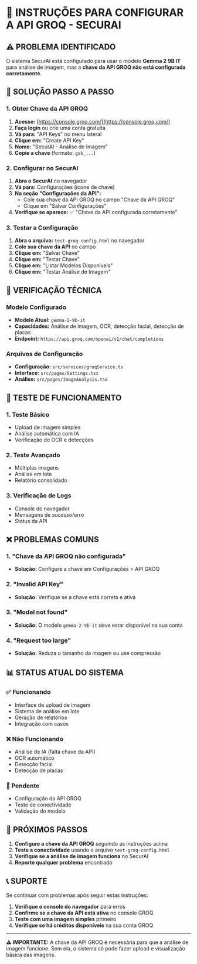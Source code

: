 # 🔑 INSTRUÇÕES PARA CONFIGURAR A API GROQ - SECURAI

## ⚠️ PROBLEMA IDENTIFICADO

O sistema SecurAI está configurado para usar o modelo **Gemma 2 9B IT** para análise de imagem, mas a **chave da API GROQ não está configurada corretamente**.

## 🚀 SOLUÇÃO PASSO A PASSO

### 1. Obter Chave da API GROQ

1. **Acesse:** [https://console.groq.com/](https://console.groq.com/)
2. **Faça login** ou crie uma conta gratuita
3. **Vá para:** "API Keys" no menu lateral
4. **Clique em:** "Create API Key"
5. **Nome:** "SecurAI - Análise de Imagem"
6. **Copie a chave** (formato: `gsk_...`)

### 2. Configurar no SecurAI

1. **Abra o SecurAI** no navegador
2. **Vá para:** Configurações (ícone de chave)
3. **Na seção "Configurações da API":**
   - Cole sua chave da API GROQ no campo "Chave da API GROQ"
   - Clique em "Salvar Configurações"
4. **Verifique se aparece:** ✅ "Chave da API configurada corretamente"

### 3. Testar a Configuração

1. **Abra o arquivo:** `test-groq-config.html` no navegador
2. **Cole sua chave da API** no campo
3. **Clique em:** "Salvar Chave"
4. **Clique em:** "Testar Chave"
5. **Clique em:** "Listar Modelos Disponíveis"
6. **Clique em:** "Testar Análise de Imagem"

## 🔧 VERIFICAÇÃO TÉCNICA

### Modelo Configurado
- **Modelo Atual:** `gemma-2-9b-it`
- **Capacidades:** Análise de imagem, OCR, detecção facial, detecção de placas
- **Endpoint:** `https://api.groq.com/openai/v1/chat/completions`

### Arquivos de Configuração
- **Configuração:** `src/services/groqService.ts`
- **Interface:** `src/pages/Settings.tsx`
- **Análise:** `src/pages/ImageAnalysis.tsx`

## 🧪 TESTE DE FUNCIONAMENTO

### 1. Teste Básico
- Upload de imagem simples
- Análise automática com IA
- Verificação de OCR e detecções

### 2. Teste Avançado
- Múltiplas imagens
- Análise em lote
- Relatório consolidado

### 3. Verificação de Logs
- Console do navegador
- Mensagens de sucesso/erro
- Status da API

## ❌ PROBLEMAS COMUNS

### 1. "Chave da API GROQ não configurada"
- **Solução:** Configure a chave em Configurações > API GROQ

### 2. "Invalid API Key"
- **Solução:** Verifique se a chave está correta e ativa

### 3. "Model not found"
- **Solução:** O modelo `gemma-2-9b-it` deve estar disponível na sua conta

### 4. "Request too large"
- **Solução:** Reduza o tamanho da imagem ou use compressão

## 📊 STATUS ATUAL DO SISTEMA

### ✅ Funcionando
- Interface de upload de imagem
- Sistema de análise em lote
- Geração de relatórios
- Integração com casos

### ❌ Não Funcionando
- Análise de IA (falta chave da API)
- OCR automático
- Detecção facial
- Detecção de placas

### 🔄 Pendente
- Configuração da API GROQ
- Teste de conectividade
- Validação do modelo

## 🎯 PRÓXIMOS PASSOS

1. **Configure a chave da API GROQ** seguindo as instruções acima
2. **Teste a conectividade** usando o arquivo `test-groq-config.html`
3. **Verifique se a análise de imagem funciona** no SecurAI
4. **Reporte qualquer problema** encontrado

## 📞 SUPORTE

Se continuar com problemas após seguir estas instruções:

1. **Verifique o console do navegador** para erros
2. **Confirme se a chave da API está ativa** no console GROQ
3. **Teste com uma imagem simples** primeiro
4. **Verifique se há créditos disponíveis** na sua conta GROQ

---

**⚠️ IMPORTANTE:** A chave da API GROQ é necessária para que a análise de imagem funcione. Sem ela, o sistema só pode fazer upload e visualização básica das imagens.
